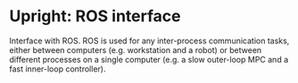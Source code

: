 # Upright: ROS interface

Interface with ROS. ROS is used for any inter-process communication tasks,
either between computers (e.g. workstation and a robot) or between different
processes on a single computer (e.g. a slow outer-loop MPC and a fast
inner-loop controller).
